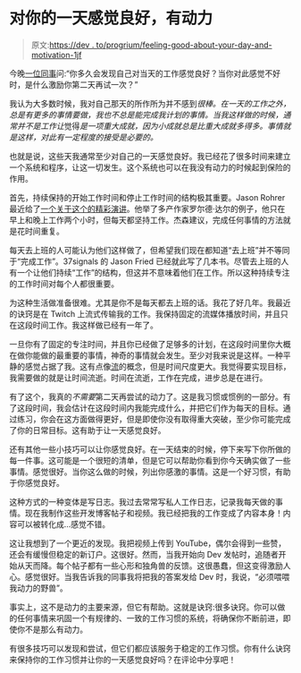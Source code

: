 # 对你的一天感觉良好，有动力

> 原文:[https://dev . to/progrium/feeling-good-about-your-day-and-motivation-1jf](https://dev.to/progrium/feeling-good-about-your-day-and-motivation-1jf)

今晚[一位同事](https://twitter.com/dualhammers)问:“你多久会发现自己对当天的工作感觉良好？当你对此感觉不好时，是什么激励你第二天再试一次？”

我认为大多数时候，我对自己那天的所作所为并不感到*很棒。在一天的工作之外，总是有更多的事情要做，我也不总是能完成我计划的事情。当我这样做的时候，通常并不是工作让*觉得*是一项重大成就，因为小成就总是比重大成就多得多。事情就是这样，对此有一定程度的接受是必要的。*

也就是说，这些天我通常至少对自己的一天感觉良好。我已经花了很多时间来建立一个系统和程序，让这一切发生。这个系统也可以在我没有动力的时候起到保险的作用。

首先，持续保持的开始工作时间和停止工作时间的结构极其重要。Jason Rohrer 最近给了[一个关于这个的精彩演讲](https://www.youtube.com/watch?v=mIPmjnsCPR4)。他举了多产作家罗尔德·达尔的例子，他只在早上和晚上工作两个小时，但每天都坚持工作。杰森建议，完成任何事情的方法就是花时间重复。

每天去上班的人可能认为他们这样做了，但希望我们现在都知道“去上班”并不等同于“完成工作”。37signals 的 Jason Fried 已经就此写了几本书。尽管去上班的人有一个让他们持续“工作”的结构，但这并不意味着他们在工作。所以这种持续专注的工作时间对每个人都很重要。

为这种生活做准备很难。尤其是你不是每天都去上班的话。我花了好几年。我最近的诀窍是在 Twitch 上流式传输我的工作。我保持固定的流媒体播放时间，并且只在这段时间工作。我这样做已经有一年了。

一旦你有了固定的专注时间，并且你已经做了足够多的计划，在这段时间里你大概在做你能做的最重要的事情，神奇的事情就会发生。至少对我来说是这样。一种平静的感觉占据了我。这有点像[流](https://en.wikipedia.org/wiki/Flow_(psychology))的概念，但是时间尺度更大。我觉得要实现目标，我需要做的就是让时间流逝。时间在流逝，工作在完成，进步总是在进行。

有了这个，我真的*不需要*第二天再尝试的动力了。这是我习惯或惯例的一部分。有了这段时间，我会估计在这段时间内我能完成什么，并把它们作为每天的目标。通过练习，你会在这方面做得更好，但是即使你没有取得重大突破，至少你可能完成了你的日常目标。这有助于让一天感觉良好。

还有其他一些小技巧可以让你感觉良好。在一天结束的时候，停下来写下你所做的每一件事。这可能是一个很短的清单，但是它可以帮助你看到你今天确实做了一些事情。感觉很好。当你这么做的时候，列出你感激的事情。这是一个好习惯，有助于你感觉良好。

这种方式的一种变体是写日志。我过去常常写私人工作日志，记录我每天做的事情。现在我制作这些开发博客帖子和视频。我已经把我的工作变成了内容本身！内容可以被转化成...感觉不错。

这让我想到了一个更近的发现。我把视频上传到 YouTube，偶尔会得到一些赞，还会有缓慢但稳定的新订户。这很好。然而，当我开始向 Dev 发帖时，追随者开始从天而降。每个帖子都有一些心形和独角兽的反馈。这很愚蠢，但这变得激励人心。感觉很好。当我告诉我的同事我将把我的答案发给 Dev 时，我说，“必须喂喂我动力的野兽”。

事实上，这不是动力的主要来源，但它有帮助。这就是诀窍:很多诀窍。你可以做的任何事情来巩固一个有规律的、一致的工作习惯的系统，将确保你不断前进，即使你不是那么有动力。

有很多技巧可以发现和尝试，但它们都应该服务于稳定的工作习惯。你有什么诀窍来保持你的工作习惯并让你的一天感觉良好吗？在评论中分享吧！